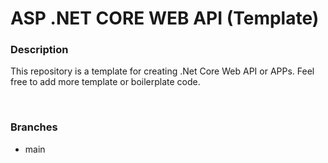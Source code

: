 # ASP .NET CORE WEB API (Template)

### Description
This repository is a template for creating .Net Core Web API or APPs. Feel free to add more template or boilerplate code.

<br>

### Branches
- main